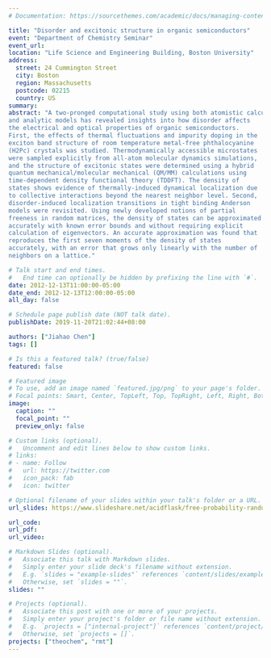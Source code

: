```yaml
---
# Documentation: https://sourcethemes.com/academic/docs/managing-content/

title: "Disorder and excitonic structure in organic semiconductors"
event: "Department of Chemistry Seminar"
event_url:
location: "Life Science and Engineering Building, Boston University"
address:
  street: 24 Cummington Street
  city: Boston
  region: Massachusetts
  postcode: 02215
  country: US
summary:
abstract: "A two-pronged computational study using both atomistic calculations
and analytic models has revealed insights into how disorder affects
the electrical and optical properties of organic semiconductors.
First, the effects of thermal fluctuations and impurity doping in the
exciton band structure of room temperature metal-free phthalocyanine
(H2Pc) crystals was studied. Thermodynamically accessible microstates
were sampled explicitly from all-atom molecular dynamics simulations,
and the structure of excitonic states were determined using a hybrid
quantum mechanical/molecular mechanical (QM/MM) calculations using
time-dependent density functional theory (TDDFT). The density of
states shows evidence of thermally-induced dynamical localization due
to collective interactions beyond the nearest neighbor level. Second,
disorder-induced localization transitions in tight binding Anderson
models were revisited. Using newly developed notions of partial
freeness in random matrices, the density of states can be approximated
accurately with known error bounds and without requiring explicit
calculation of eigenvectors. An accurate approximation was found that
reproduces the first seven moments of the density of states
accurately, with an error that grows only linearly with the number of
neighbors on a lattice."

# Talk start and end times.
#   End time can optionally be hidden by prefixing the line with `#`.
date: 2012-12-13T11:00:00-05:00
date_end: 2012-12-13T12:00:00-05:00
all_day: false

# Schedule page publish date (NOT talk date).
publishDate: 2019-11-20T21:02:44+08:00

authors: ["Jiahao Chen"]
tags: []

# Is this a featured talk? (true/false)
featured: false

# Featured image
# To use, add an image named `featured.jpg/png` to your page's folder. 
# Focal points: Smart, Center, TopLeft, Top, TopRight, Left, Right, BottomLeft, Bottom, BottomRight.
image:
  caption: ""
  focal_point: ""
  preview_only: false

# Custom links (optional).
#   Uncomment and edit lines below to show custom links.
# links:
# - name: Follow
#   url: https://twitter.com
#   icon_pack: fab
#   icon: twitter

# Optional filename of your slides within your talk's folder or a URL.
url_slides: https://www.slideshare.net/acidflask/free-probability-random-matrices-and-disorder-in-organic-semiconductors

url_code:
url_pdf:
url_video:

# Markdown Slides (optional).
#   Associate this talk with Markdown slides.
#   Simply enter your slide deck's filename without extension.
#   E.g. `slides = "example-slides"` references `content/slides/example-slides.md`.
#   Otherwise, set `slides = ""`.
slides: ""

# Projects (optional).
#   Associate this post with one or more of your projects.
#   Simply enter your project's folder or file name without extension.
#   E.g. `projects = ["internal-project"]` references `content/project/deep-learning/index.md`.
#   Otherwise, set `projects = []`.
projects: ["theochem", "rmt"]
---
```

